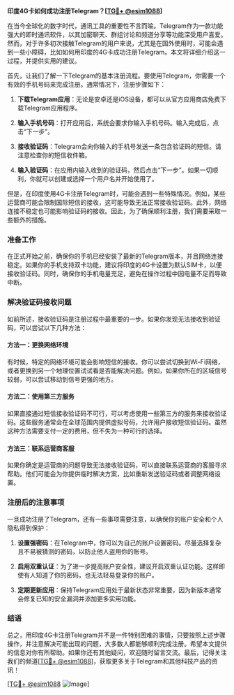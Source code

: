 **印度4G卡如何成功注册Telegram？[[TG💪+ @esim1088](https://t.me/s/esim1088)]**

在当今全球化的数字时代，通讯工具的重要性不言而喻。Telegram作为一款功能强大的即时通讯软件，以其加密聊天、群组讨论和频道分享等功能深受用户喜爱。然而，对于许多初次接触Telegram的用户来说，尤其是在国外使用时，可能会遇到一些小障碍，比如如何用印度的4G卡成功注册Telegram。本文将详细介绍这一过程，并提供实用的建议。

首先，让我们了解一下Telegram的基本注册流程。要使用Telegram，你需要一个有效的手机号码来完成注册。通常情况下，注册步骤如下：

1. **下载Telegram应用**：无论是安卓还是iOS设备，都可以从官方应用商店免费下载Telegram应用程序。
   
2. **输入手机号码**：打开应用后，系统会要求你输入手机号码。输入完成后，点击“下一步”。

3. **接收验证码**：Telegram会向你输入的手机号发送一条包含验证码的短信。请注意检查你的短信收件箱。

4. **输入验证码**：在应用内输入收到的验证码，然后点击“下一步”。如果一切顺利，你就可以创建或选择一个用户名并开始使用了。

但是，在印度使用4G卡注册Telegram时，可能会遇到一些特殊情况。例如，某些运营商可能会限制国际短信的接收，这可能导致无法正常接收验证码。此外，网络连接不稳定也可能影响验证码的接收。因此，为了确保顺利注册，我们需要采取一些额外的措施。

### 准备工作

在正式开始之前，确保你的手机已经安装了最新的Telegram版本，并且网络连接稳定。如果你的手机支持双卡功能，建议将印度的4G卡设置为默认SIM卡，以便接收验证码。同时，确保你的手机电量充足，避免在操作过程中因电量不足而导致中断。

### 解决验证码接收问题

如前所述，接收验证码是注册过程中最重要的一步。如果你发现无法接收到验证码，可以尝试以下几种方法：

#### 方法一：更换网络环境
有时候，特定的网络环境可能会影响短信的接收。你可以尝试切换到Wi-Fi网络，或者更换到另一个地理位置试试看是否能解决问题。例如，如果你所在的区域信号较弱，可以尝试移动到信号更强的地方。

#### 方法二：使用第三方服务
如果直接通过短信接收验证码不可行，可以考虑使用一些第三方的服务来接收验证码。这些服务通常会在全球范围内提供虚拟号码，允许用户接收短信验证码。虽然这种方法需要支付一定的费用，但不失为一种可行的选择。

#### 方法三：联系运营商客服
如果你确定是运营商的问题导致无法接收验证码，可以直接联系运营商的客服寻求帮助。他们可能会为你提供临时解决方案，比如重新发送验证码或者调整网络设置。

### 注册后的注意事项

一旦成功注册了Telegram，还有一些事项需要注意，以确保你的账户安全和个人隐私得到保护：

1. **设置强密码**：在Telegram中，你可以为自己的账户设置密码。尽量选择复杂且不易被猜测的密码，以防止他人盗用你的账号。

2. **启用双重认证**：为了进一步提高账户安全性，建议开启双重认证功能。这样即使有人知道了你的密码，也无法轻易登录你的账户。

3. **定期更新应用**：保持Telegram应用处于最新状态非常重要，因为新版本通常会修复已知的安全漏洞并添加更多实用功能。

### 结语

总之，用印度4G卡注册Telegram并不是一件特别困难的事情，只要按照上述步骤操作，并注意解决可能出现的问题，大多数人都能够顺利完成注册。希望本文提供的信息对你有所帮助。如果你还有其他疑问，欢迎随时留言交流。最后，记得关注我们的频道[[TG💪+ @esim1088](https://t.me/s/esim1088)]，获取更多关于Telegram和其他科技产品的资讯！

[[TG💪+ @esim1088](https://t.me/s/esim1088) ![Image](https://i.postimg.cc/4NQfJmqS/Snipaste-2025-05-13-00-14-12.png)]